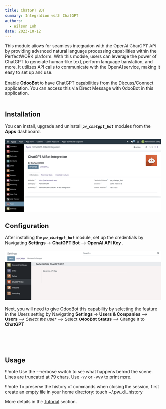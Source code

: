 ```yaml
---
title: ChatGPT BOT
summary: Integration with ChatGPT
authors:
  - Wilson Loh
date: 2023-10-12
---
```



This module allows for seamless integration with the OpenAI ChatGPT API by providing advanced natural language processing capabilities within the PerfectWORK platform. With this module, users can leverage the power of ChatGPT to generate human-like text, perform language translation, and more. It utilizes API calls to communicate with the OpenAI service, making it easy to set up and use.
<br/><br>
Enable **OdooBot** to have ChatGPT capabilities from the Discuss/Connect application. You can access this via Direct Message with OdooBot in this application.
<br/><br>

## Installation

You can install, upgrade and uninstall **_`pw_chatgpt_bot`_** modules from the **Apps** dashboard.
<br/><br>
![](./assets/2023-10-12-18-38-16.png)

## Configuration

After installing the **_`pw_chatgpt_bot`_** module, set up the credentials by Navigating  **Settings** -> **ChatGPT Bot** --> **OpenAI API Key** . 
<br/><br>
![](./assets/2023-10-12-18-43-32.png)
<br/><br>
Next, you will need to give OdooBot this capability by selecting the feature in the Users setting by Navigating  **Settings** -> **Users & Companies** --> **Users** --> _Select the user_ --> Select **OdooBot Status** --> Change it to **ChatGPT**
<br/><br>

<br/><br>


## Usage

!!!note
Use the --verbose switch to see what happens behind the scene. Lines are truncated at 79 chars. Use -vv or -vvv to print more.

!!!note
To preserve the history of commands when closing the session, first create an empty file in your home directory: touch ~/.pw_cli_history

More details in the [Tutorial](02_tutorial.md) section.
